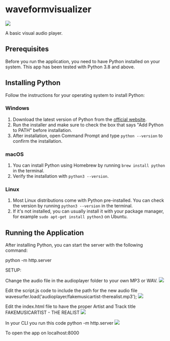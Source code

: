 # waveformvisualizer
<img src="https://i.imgur.com/BB2F5rT_d.webp?maxwidth=760&fidelity=grand" />

A basic visual audio player.

## Prerequisites

Before you run the application, you need to have Python installed on your system. This app has been tested with Python 3.8 and above.

## Installing Python

Follow the instructions for your operating system to install Python:

### Windows

1. Download the latest version of Python from the [official website](https://www.python.org/downloads/windows/).
2. Run the installer and make sure to check the box that says "Add Python to PATH" before installation.
3. After installation, open Command Prompt and type `python --version` to confirm the installation.

### macOS

1. You can install Python using Homebrew by running `brew install python` in the terminal.
2. Verify the installation with `python3 --version`.

### Linux

1. Most Linux distributions come with Python pre-installed. You can check the version by running `python3 --version` in the terminal.
2. If it's not installed, you can usually install it with your package manager, for example `sudo apt-get install python3` on Ubuntu.

## Running the Application

After installing Python, you can start the server with the following command:

python -m http.server


SETUP: 

Change the audio file in the audioplayer folder to your own MP3 or WAV.
<img src="https://i.imgur.com/yNL18ap_d.webp?maxwidth=760&fidelity=grand" />

Edit the script.js code to include the path for the new audio file
wavesurfer.load('audioplayer/fakemusicartist-therealist.mp3');
<img src="https://i.imgur.com/vcuu6cS.png" />

Edit the index.html file to have the proper Artist and Track title
<span id="trackArtist">FAKEMUSICARTIST</span> - <span id="trackTitle">THE REALIST</span>
<img src="https://i.imgur.com/TzXiqX5.png" />

In your CLI you run this code
python -m http.server
<img src="https://i.imgur.com/NJRptgy.png" />

To open the app on localhost:8000 


